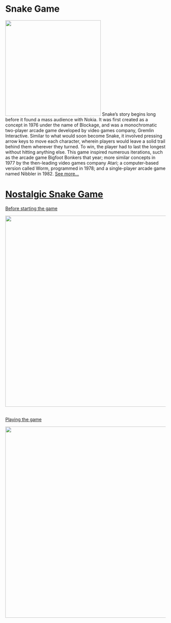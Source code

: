 # Snake Game

<img src="https://user-images.githubusercontent.com/85934122/151355320-5e3e692b-cf87-4f54-90b7-e8b9523b9a6c.jpg" width="300">
Snake’s story begins long before it found a mass audience with Nokia. It was first created as a concept in 1976 under the name of Blockage, and was a monochromatic two-player arcade game developed by video games company, Gremlin Interactive. Similar to what would soon become Snake, it involved pressing arrow keys to move each character, wherein players would leave a solid trail behind them wherever they turned. To win, the player had to last the longest without hitting anything else. This game inspired numerous iterations, such as the arcade game Bigfoot Bonkers that year; more similar concepts in 1977 by the then-leading video games company Atari; a computer-based version called Worm, programmed in 1978; and a single-player arcade game named Nibbler in 1982. 
<a href="https://www.itsnicethat.com/features/taneli-armanto-the-history-of-snake-design-legacies-230221" target="_blank">See more...<br>
  

# Nostalgic Snake Game
 
 
Before starting the game
  
<img src="https://user-images.githubusercontent.com/85934122/151030678-53fcd80a-e2a9-462a-8d7c-73b0c347fbbf.PNG" width="600">
<br>
<br>  

Playing the game
  
<img src="https://user-images.githubusercontent.com/85934122/151107919-5fcd5817-c715-47f0-bef9-c5daafb21524.PNG" width="600">



